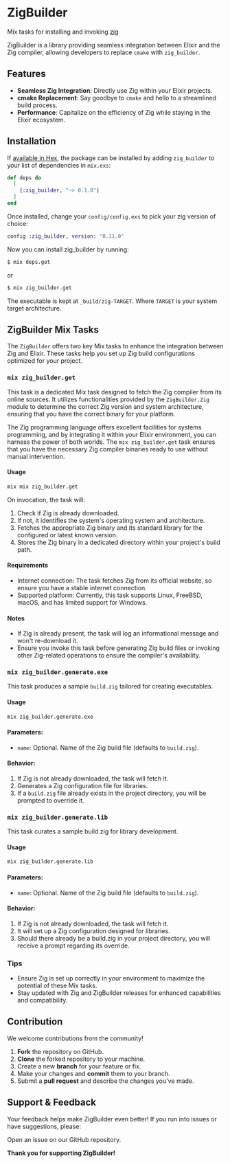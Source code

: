 # ZigBuilder

Mix tasks for installing and invoking [zig](https://ziglang.org/) 

ZigBuilder is a library providing seamless integration between Elixir and the Zig compiler, allowing developers to replace `cmake` with `zig_builder`.

## Features

- **Seamless Zig Integration**: Directly use Zig within your Elixir projects.
- **cmake Replacement**: Say goodbye to `cmake` and hello to a streamlined build process.
- **Performance**: Capitalize on the efficiency of Zig while staying in the Elixir ecosystem.


## Installation

If [available in Hex](https://hex.pm/docs/publish), the package can be installed
by adding `zig_builder` to your list of dependencies in `mix.exs`:

```elixir
def deps do
  [
    {:zig_builder, "~> 0.1.0"}
  ]
end
```

Once installed, change your `config/config.exs` to pick your
zig version of choice:

```elixir
config :zig_builder, version: "0.11.0"
```

Now you can install zig_builder by running:

```bash
$ mix deps.get
```

or

```bash
$ mix zig_builder.get
```
The executable is kept at `_build/zig-TARGET`.
Where `TARGET` is your system target architecture.

## ZigBuilder Mix Tasks

The `ZigBuilder` offers two key Mix tasks to enhance the integration between Zig and Elixir. These tasks help you set up Zig build configurations optimized for your project.

### `mix zig_builder.get`

This task is a dedicated Mix task designed to fetch the Zig compiler from its online sources. It utilizes functionalities provided by the `ZigBuilder.Zig` module to determine the correct Zig version and system architecture, ensuring that you have the correct binary for your platform. 

The Zig programming language offers excellent facilities for systems programming, and by integrating it within your Elixir environment, you can harness the power of both worlds. The `mix zig_builder.get` task ensures that you have the necessary Zig compiler binaries ready to use without manual intervention.

#### Usage

```bash
mix mix zig_builder.get
```

On invocation, the task will:

1. Check if Zig is already downloaded.
2. If not, it identifies the system's operating system and architecture.
3. Fetches the appropriate Zig binary and its standard library for the configured or latest known version.
4. Stores the Zig binary in a dedicated directory within your project's build path.

#### Requirements
- Internet connection: The task fetches Zig from its official website, so ensure you have a stable internet connection.
- Supported platform: Currently, this task supports Linux, FreeBSD, macOS, and has limited support for Windows.

#### Notes

- If Zig is already present, the task will log an informational message and won't re-download it.
- Ensure you invoke this task before generating Zig build files or invoking other Zig-related operations to ensure the compiler's availability.

### `mix zig_builder.generate.exe`

This task produces a sample `build.zig` tailored for creating executables.

#### Usage

```bash
mix zig_builder.generate.exe
```
#### Parameters:

* `name`: Optional. Name of the Zig build file (defaults to `build.zig`).

#### Behavior:

1. If Zig is not already downloaded, the task will fetch it.
2. Generates a Zig configuration file for libraries.
3. If a `build.zig` file already exists in the project directory, you will be prompted to override it.

### `mix zig_builder.generate.lib`

This task curates a sample build.zig for library development.

#### Usage

```bash
mix zig_builder.generate.lib
```
#### Parameters:

* `name`: Optional. Name of the Zig build file (defaults to `build.zig`).

#### Behavior:

1. If Zig is not already downloaded, the task will fetch it.
2. It will set up a Zig configuration designed for libraries.
3. Should there already be a build.zig in your project directory, you will receive a prompt regarding its override.


### Tips
- Ensure Zig is set up correctly in your environment to maximize the potential of these Mix tasks.
- Stay updated with Zig and ZigBuilder releases for enhanced capabilities and compatibility.

## Contribution

We welcome contributions from the community!

1. **Fork** the repository on GitHub.
2. **Clone** the forked repository to your machine.
3. Create a new **branch** for your feature or fix.
4. Make your changes and **commit** them to your branch.
5. Submit a **pull request** and describe the changes you've made.

## Support & Feedback

Your feedback helps make ZigBuilder even better! If you run into issues or have suggestions, please:

Open an issue on our GitHub repository.

**Thank you for supporting ZigBuilder!**